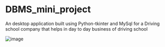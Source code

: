# DBMS_mini_project
An desktop application built using Python-tkinter and MySql for a Driving school company that helps in day to day business of driving school


![image](https://user-images.githubusercontent.com/54470002/189487553-db49ad6f-2956-4d42-9207-65c89e628137.png)
